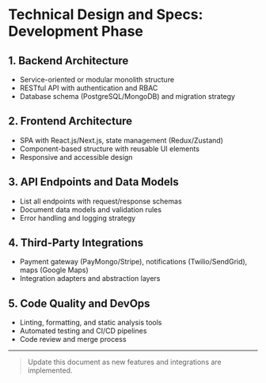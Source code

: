 # Technical Design and Specs: Development Phase

## 1. Backend Architecture
- Service-oriented or modular monolith structure
- RESTful API with authentication and RBAC
- Database schema (PostgreSQL/MongoDB) and migration strategy

## 2. Frontend Architecture
- SPA with React.js/Next.js, state management (Redux/Zustand)
- Component-based structure with reusable UI elements
- Responsive and accessible design

## 3. API Endpoints and Data Models
- List all endpoints with request/response schemas
- Document data models and validation rules
- Error handling and logging strategy

## 4. Third-Party Integrations
- Payment gateway (PayMongo/Stripe), notifications (Twilio/SendGrid), maps (Google Maps)
- Integration adapters and abstraction layers

## 5. Code Quality and DevOps
- Linting, formatting, and static analysis tools
- Automated testing and CI/CD pipelines
- Code review and merge process

---

> Update this document as new features and integrations are implemented.
